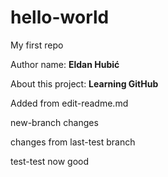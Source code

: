 # hello-world

My first repo

Author name: **Eldan Hubić**

About this project: **Learning GitHub**

Added from edit-readme.md

new-branch changes

changes from last-test branch

test-test now good
